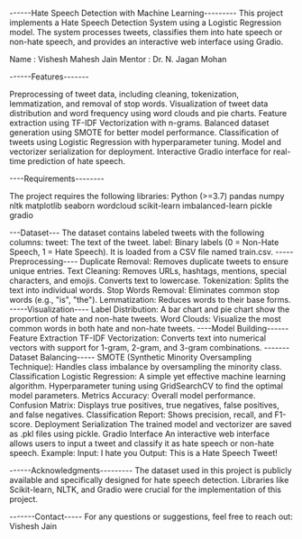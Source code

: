 ------Hate Speech Detection with Machine Learning---------
    This project implements a Hate Speech Detection System using a Logistic Regression model. The system processes tweets, classifies them into hate speech or non-hate speech, and provides an interactive web interface using Gradio.

Name : Vishesh Mahesh Jain
Mentor : Dr. N. Jagan Mohan

------Features-------

Preprocessing of tweet data, including cleaning, tokenization, lemmatization, and removal of stop words.
Visualization of tweet data distribution and word frequency using word clouds and pie charts.
Feature extraction using TF-IDF Vectorization with n-grams.
Balanced dataset generation using SMOTE for better model performance.
Classification of tweets using Logistic Regression with hyperparameter tuning.
Model and vectorizer serialization for deployment.
Interactive Gradio interface for real-time prediction of hate speech.

----Requirements--------

The project requires the following libraries:
Python (>=3.7)
pandas
numpy
nltk
matplotlib
seaborn
wordcloud
scikit-learn
imbalanced-learn
pickle
gradio

---Dataset---
The dataset contains labeled tweets with the following columns:
tweet: The text of the tweet.
label: Binary labels (0 = Non-Hate Speech, 1 = Hate Speech).
It is loaded from a CSV file named train.csv.
-----Preprocessing----
Duplicate Removal: Removes duplicate tweets to ensure unique entries.
Text Cleaning:
Removes URLs, hashtags, mentions, special characters, and emojis.
Converts text to lowercase.
Tokenization: Splits the text into individual words.
Stop Words Removal: Eliminates common stop words (e.g., "is", "the").
Lemmatization: Reduces words to their base forms.
-----Visualization----
Label Distribution: A bar chart and pie chart show the proportion of hate and non-hate tweets.
Word Clouds: Visualize the most common words in both hate and non-hate tweets.
----Model Building------
Feature Extraction
TF-IDF Vectorization: Converts text into numerical vectors with support for 1-gram, 2-gram, and 3-gram combinations.
-------Dataset Balancing-----
SMOTE (Synthetic Minority Oversampling Technique): Handles class imbalance by oversampling the minority class.
Classification
Logistic Regression: A simple yet effective machine learning algorithm.
Hyperparameter tuning using GridSearchCV to find the optimal model parameters.
Metrics
Accuracy: Overall model performance.
Confusion Matrix: Displays true positives, true negatives, false positives, and false negatives.
Classification Report: Shows precision, recall, and F1-score.
Deployment
Serialization
The trained model and vectorizer are saved as .pkl files using pickle.
Gradio Interface
An interactive web interface allows users to input a tweet and classify it as hate speech or non-hate speech.
Example:
Input: I hate you
Output: This is a Hate Speech Tweet!


------Acknowledgments---------
The dataset used in this project is publicly available and specifically designed for hate speech detection.
Libraries like Scikit-learn, NLTK, and Gradio were crucial for the implementation of this project.

-------Contact-----
For any questions or suggestions, feel free to reach out:
Vishesh Jain
